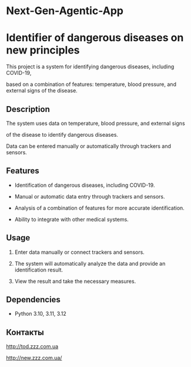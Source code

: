 # Next-Gen-Agentic-App

# Identifier of dangerous diseases on new principles

This project is a system for identifying dangerous diseases, including COVID-19, 

based on a combination of features: temperature, blood pressure, and external signs of the disease.

## Description

The system uses data on temperature, blood pressure, and external signs 

of the disease to identify dangerous diseases. 

Data can be entered manually or automatically through trackers and sensors.

## Features

* Identification of dangerous diseases, including COVID-19.

* Manual or automatic data entry through trackers and sensors.

* Analysis of a combination of features for more accurate identification.

* Ability to integrate with other medical systems.

## Usage

1.  Enter data manually or connect trackers and sensors.

2.  The system will automatically analyze the data and provide an identification result.

3.  View the result and take the necessary measures.

## Dependencies

* Python 3.10, 3.11, 3.12

## Контакты

http://tod.zzz.com.ua

http://new.zzz.com.ua/


